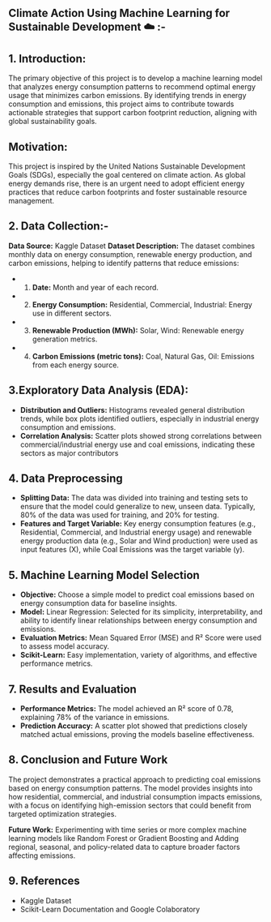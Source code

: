 ## Climate Action Using Machine Learning for Sustainable Development ☁️ :- 

## 1. Introduction:
The primary objective of this project is to develop a machine learning
model that analyzes energy consumption patterns to recommend optimal energy usage that
minimizes carbon emissions. By identifying trends in energy consumption and emissions,
this project aims to contribute towards actionable strategies that support carbon footprint
reduction, aligning with global sustainability goals.
## **Motivation:**
This project is inspired by the United Nations Sustainable Development Goals
(SDGs), especially the goal centered on climate action. As global energy demands rise, there
is an urgent need to adopt efficient energy practices that reduce carbon footprints and
foster sustainable resource management.

## 2. Data Collection:- 
**Data Source:** Kaggle Dataset
**Dataset Description:**
The dataset combines monthly data on energy consumption, renewable energy production,
and carbon emissions, helping to identify patterns that reduce emissions:
 - 1. **Date:** Month and year of each record.
 -  2. **Energy Consumption:** Residential, Commercial, Industrial: Energy use in different
  sectors.
 - 3. **Renewable Production (MWh):** Solar, Wind: Renewable energy generation metrics.
 - 4. **Carbon Emissions (metric tons):** Coal, Natural Gas, Oil: Emissions from each energy
  source.

## 3.Exploratory Data Analysis (EDA): 
- **Distribution and Outliers:** Histograms revealed general distribution trends, while box plots
identified outliers, especially in industrial energy consumption and emissions.
- **Correlation Analysis:** Scatter plots showed strong correlations between
commercial/industrial energy use and coal emissions, indicating these sectors as major
contributors

## 4. Data Preprocessing
- **Splitting Data:** The data was divided into training and testing sets to ensure that the model
could generalize to new, unseen data. Typically, 80% of the data was used for training, and
20% for testing.
- **Features and Target Variable:** Key energy consumption features (e.g., Residential,
Commercial, and Industrial energy usage) and renewable energy production data (e.g., Solar
and Wind production) were used as input features (X), while Coal Emissions was the target
variable (y).

## 5. Machine Learning Model Selection
- **Objective:** Choose a simple model to predict coal emissions based on energy
consumption data for baseline insights.
- **Model:** Linear Regression: Selected for its simplicity, interpretability, and ability to
identify linear relationships between energy consumption and emissions.
- **Evaluation Metrics:** Mean Squared Error (MSE) and R² Score were used to assess
model accuracy.
- **Scikit-Learn:** Easy implementation, variety of algorithms, and effective performance
metrics.

## 7. Results and Evaluation
- **Performance Metrics:** The model achieved an R² score of 0.78, explaining 78% of the
variance in emissions.
- **Prediction Accuracy:** A scatter plot showed that predictions closely matched actual
emissions, proving the models baseline effectiveness.

## 8. Conclusion and Future Work
The project demonstrates a practical approach to predicting coal emissions based on energy
consumption patterns. The model provides insights into how residential, commercial, and
industrial consumption impacts emissions, with a focus on identifying high-emission
sectors that could benefit from targeted optimization strategies.

**Future Work:** Experimenting with time series or more complex machine learning models
like Random Forest or Gradient Boosting and Adding regional, seasonal, and policy-related
data to capture broader factors affecting emissions.

## 9. References
- Kaggle Dataset
- Scikit-Learn Documentation and Google Colaboratory
